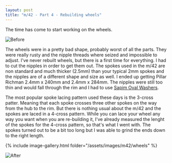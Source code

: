 ```yaml
---
layout: post
title: "m/42 - Part 4 - Rebuilding wheels"
---
```


The time has come to start working on the wheels.

![Before](/assets/images/m42/w1.jpg)

The wheels were in a pretty bad shape, probably worst of all the parts. They were really rusty and the nipple threads where seized and impossible to adjust. I've never rebuilt wheels, but there is a first time for everything. I had to cut the nipples in order to get them out. The spokes used in the m/42 are non standard and much thicker (2.5mm) than your typical 2mm spokes and the nipples are of a different shape and size as well. I ended up getting Pillar Richman 2.4mm x 240mm and 2.4mm x 284mm. The nipples were still too thin and would fall through the rim and I had to use [Sapim Oval Washers](https://www.sapim.be/nipples/washers).

The most popular spoke lacing pattern used these days is the 3-cross patter. Meaning that each spoke crosses three other spokes on the way from the hub to the rim. But there is nothing usual about the m/42 and the spokes are laced in a 4-cross pattern. While you can lace your wheel any way you want when you are re-building it, I've already measured the lenght of the spokes for the 4-cross pattern, so that's what I went with. The spokes turned out to be a bit too long but I was able to grind the ends down to the right length.

{% include image-gallery.html folder="/assets/images/m42/wheels" %}

![After](/assets/images/m42/w2.jpg)
